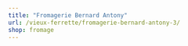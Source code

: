 ```yaml
---
title: "Fromagerie Bernard Antony"
url: /vieux-ferrette/fromagerie-bernard-antony-3/
shop: fromage
---
```

